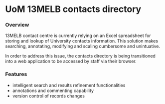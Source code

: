 UoM 13MELB contacts directory
==========

### Overview
13MELB contact centre is currently relying on an Excel
spreadsheet for storing and lookup of University contacts information.
This solution makes searching, annotating, modifying and scaling cumbersome and unintuative.

In order to address this issue, the contacts directory is being transitioned into a web application
to be accessed by staff via their browser.

### Features
- intelligent search and results refinement functionalities
- annotations and commenting capability
- version control of records changes



